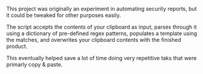 This project was originally an experiment in automating security reports, but it could be tweaked for other purposes easily. 

The script accepts the contents of your clipboard as input, parses through it using a dictionary of pre-defined regex patterns, populates a template using the matches, and overwrites your clipboard contents with the finished product.

This eventually helped save a lot of time doing very repetitive taks that were primarly copy & paste.

